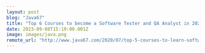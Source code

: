 ```yaml
---
layout: post
blog: "Java67"
title: "Top 6 Courses to become a Software Tester and QA Analyst in 2023 - Best of Lot"
date: 2023-09-08T15:19:00.001Z
image: images/java.png
remote_url: "http://www.java67.com/2020/07/top-5-courses-to-learn-software-testing.html"
---
```

